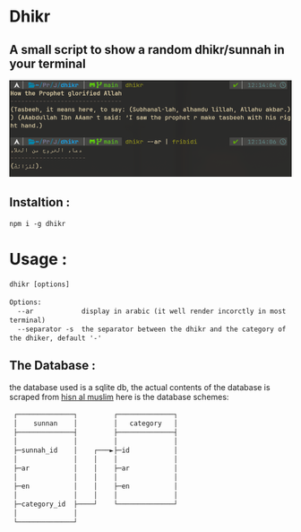 # Dhikr

## A small script to show a random dhikr/sunnah in your terminal

![](https://raw.githubusercontent.com/3Marz/dhikr/refs/heads/main/assets/screenshot.png)

## Instaltion :
```
npm i -g dhikr
```

# Usage :
```
dhikr [options]

Options:
  --ar            display in arabic (it well render incorctly in most terminal)
  --separator -s  the separator between the dhikr and the category of the dhiker, default '-'
```

## The Database :
the database used is a sqlite db, the actual contents of the database is
scraped from <a href="https://hisnmuslim.com/">hisn al muslim</a> here is the database schemes:
```
 ┌──────────────┐         ┌──────────────┐ 
 │    sunnan    │         │   category   │ 
 ├──────────────┤         ├──────────────┤ 
 │              │         │              │ 
 ├─sunnah_id    │    ┌───►├─id           │ 
 │              │    │    │              │ 
 ├─ar           │    │    ├─ar           │ 
 │              │    │    │              │ 
 ├─en           │    │    ├─en           │ 
 │              │    │    │              │ 
 ├─category_id  ├────┘    └──────────────┘ 
 │              │                          
 └──────────────┘                          
```
